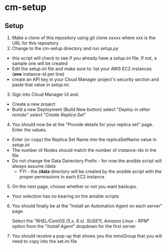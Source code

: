 # cm-setup

## Setup
1. Make a clone of this repository using git clone xxxxx where xxx is the URL for this repository
1. Change to the cm-setup directory and run *setup.py*
  - this script will check to see if you already have a *setup.ini* file.  If not, a sample one will be created
  - Edit the setup.ini file and make sure to:
   list your AWS EC2 instances (**one** instance-id per line)
  - create an API key in your Cloud Manager project's security section and paste that value in *setup.ini*.
3. Sign into Cloud Manager UI and:
  - Create a new project
  - Build a new Deployment (Build New button)
   select "*Deploy in other remote*"
   select "*Create Replica Set*"
4. You should now be at the "Provide details for your replica set" page.  Enter the values.
  - Enter (or copy) the Replica Set Name into the replicaSetName value in *setup.ini*
  - The number of Nodes should match the number of instance-ids in the file
  - Do not change the Data Dairectory Prefix - for now the ansible script will always assume /data
    - FYI - the **/data** directory will be created by the ansible script with the proper permissions in each EC2 instance
5. On the next page, choose whether or not you want backups.  
  - Your selection has no bearing on the anisble scripts
6. You should finally be at the "Install an Automation Agent on each server" page.  
   
   Select the "*RHEL/CentOS (5.x, 6.x). SUSE11, Amazon Linux - RPM*" option from the "*Install Agent*" dropdown for the first server.
7. You should receive a pop-up that shows you the mmsGroup that you will need to copy into the set.ini file





